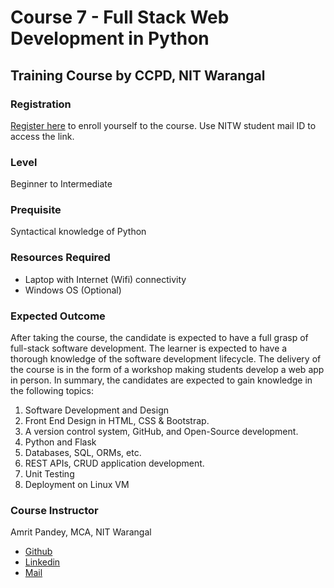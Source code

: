 # Course 7 - Full Stack Web Development in Python
## Training Course by CCPD, NIT Warangal

### Registration

[Register here](https://forms.gle/1JvWVWCE19m3THCDA) to enroll yourself to the course. Use NITW student mail ID to access the link.

### Level

Beginner to Intermediate

### Prequisite

Syntactical knowledge of Python

### Resources Required

- Laptop with Internet (Wifi) connectivity
- Windows OS (Optional) 

### Expected Outcome

After taking the course, the candidate is expected to have a full grasp of full-stack software development. The learner is expected to have a thorough knowledge of the software development lifecycle. The delivery of the course is in the form of a workshop making students develop a web app in person. In summary, the candidates are expected to gain knowledge in the following topics:
1. Software Development and Design
2. Front End Design in HTML, CSS & Bootstrap.
3. A version control system, GitHub, and Open-Source development.
4. Python and Flask
5. Databases, SQL, ORMs, etc.
6. REST APIs, CRUD application development.
7. Unit Testing
8. Deployment on Linux VM

### Course Instructor

Amrit Pandey, MCA, NIT Warangal
- [Github](https://github.com/amritpandey23)
- [Linkedin](https://linkedin.com/in/okape)
- [Mail](mailto:apmc20103@student.nitw.ac.in)
